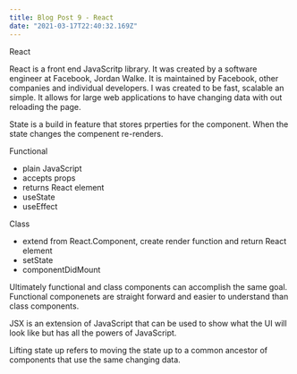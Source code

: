 ```yaml
---
title: Blog Post 9 - React
date: "2021-03-17T22:40:32.169Z"
---
```


React

React is a front end JavaScritp library. It was created by a software engineer at Facebook, Jordan Walke. It is maintained by Facebook, other companies and individual developers. I was created to be fast, scalable an simple. It allows for large web applications to have changing data with out reloading the page.

State is a build in feature that stores prperties for the component. When the state changes the compenent re-renders.

Functional
- plain JavaScript 
- accepts props
- returns React element
- useState
- useEffect

Class
- extend from React.Component, create render function and return React element
- setState
- componentDidMount

Ultimately functional and class components can accomplish the same goal. Functional componenets are straight forward and easier to understand than class components. 

JSX is an extension of JavaScript that can be used to show what the UI will look like but has all the powers of JavaScript.

Lifting state up refers to moving the state up to a common ancestor of components that use the same changing data.